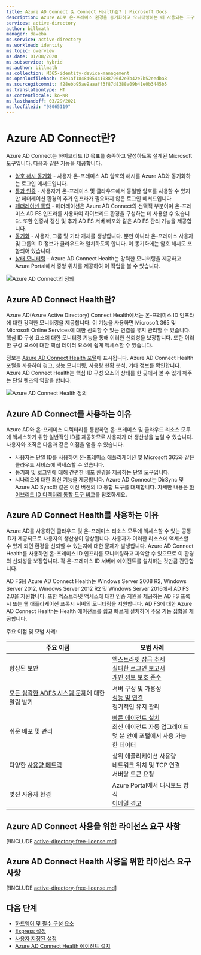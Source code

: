 ```yaml
---
title: Azure AD Connect 및 Connect Health란? | Microsoft Docs
description: Azure AD로 온-프레미스 환경을 동기화하고 모니터링하는 데 사용되는 도구에 대해 알아봅니다.
services: active-directory
author: billmath
manager: daveba
ms.service: active-directory
ms.workload: identity
ms.topic: overview
ms.date: 01/08/2020
ms.subservice: hybrid
ms.author: billmath
ms.collection: M365-identity-device-management
ms.openlocfilehash: d8e1af1848405441088796d2e3b42e7b52eedba8
ms.sourcegitcommit: f28ebb95ae9aaaff3f87d8388a09b41e0b3445b5
ms.translationtype: HT
ms.contentlocale: ko-KR
ms.lasthandoff: 03/29/2021
ms.locfileid: "98065119"
---
```

# <a name="what-is-azure-ad-connect"></a>Azure AD Connect란?

Azure AD Connect는 하이브리드 ID 목표를 충족하고 달성하도록 설계된 Microsoft 도구입니다.  다음과 같은 기능을 제공합니다.
     
- [암호 해시 동기화](whatis-phs.md) - 사용자 온-프레미스 AD 암호의 해시를 Azure AD와 동기화하는 로그인 메서드입니다.
- [통과 인증](how-to-connect-pta.md) - 사용자가 온-프레미스 및 클라우드에서 동일한 암호를 사용할 수 있지만 페더레이션 환경의 추가 인프라가 필요하지 않은 로그인 메서드입니다
- [페더레이션 통합](how-to-connect-fed-whatis.md) - 페더레이션은 Azure AD Connect의 선택적 부분이며 온-프레미스 AD FS 인프라를 사용하여 하이브리드 환경을 구성하는 데 사용할 수 있습니다. 또한 인증서 갱신 및 추가 AD FS 서버 배포와 같은 AD FS 관리 기능을 제공합니다.
- [동기화](how-to-connect-sync-whatis.md) - 사용자, 그룹 및 기타 개체를 생성합니다.  뿐만 아니라 온-프레미스 사용자 및 그룹의 ID 정보가 클라우드와 일치하도록 합니다.  이 동기화에는 암호 해시도 포함되어 있습니다.
- [상태 모니터링](whatis-azure-ad-connect.md#what-is-azure-ad-connect-health) - Azure AD Connect Health는 강력한 모니터링을 제공하고 Azure Portal에서 중앙 위치를 제공하여 이 작업을 볼 수 있습니다. 


![Azure AD Connect의 정의](./media/whatis-hybrid-identity/arch.png)



## <a name="what-is-azure-ad-connect-health"></a>Azure AD Connect Health란?

Azure AD(Azure Active Directory) Connect Health에서는 온-프레미스 ID 인프라에 대한 강력한 모니터링을 제공합니다. 이 기능을 사용하면 Microsoft 365 및 Microsoft Online Services에 대한 신뢰할 수 있는 연결을 유지 관리할 수 있습니다.  핵심 ID 구성 요소에 대한 모니터링 기능을 통해 이러한 신뢰성을 보장합니다. 또한 이러한 구성 요소에 대한 핵심 데이터 요소에 쉽게 액세스할 수 있습니다.

정보는 [Azure AD Connect Health 포털](https://aka.ms/aadconnecthealth)에 표시됩니다. Azure AD Connect Health 포털을 사용하여 경고, 성능 모니터링, 사용량 현황 분석, 기타 정보를 확인합니다. Azure AD Connect Health는 핵심 ID 구성 요소의 상태를 한 곳에서 볼 수 있게 해주는 단일 렌즈의 역할을 합니다.

![Azure AD Connect Health 정의](./media/whatis-hybrid-identity-health/aadconnecthealth2.png)

## <a name="why-use-azure-ad-connect"></a>Azure AD Connect를 사용하는 이유
Azure AD와 온-프레미스 디렉터리를 통합하면 온-프레미스 및 클라우드 리소스 모두에 액세스하기 위한 일반적인 ID를 제공하므로 사용자가 더 생산성을 높일 수 있습니다. 사용자와 조직은 다음과 같은 이점을 얻을 수 있습니다.

* 사용자는 단일 ID를 사용하여 온-프레미스 애플리케이션 및 Microsoft 365와 같은 클라우드 서비스에 액세스할 수 있습니다.
* 동기화 및 로그인에 대해 간편한 배포 환경을 제공하는 단일 도구입니다.
* 시나리오에 대한 최신 기능을 제공합니다. Azure AD Connect는 DirSync 및 Azure AD Sync와 같은 이전 버전의 ID 통합 도구를 대체합니다. 자세한 내용은 [하이브리드 ID 디렉터리 통합 도구 비교](plan-hybrid-identity-design-considerations-tools-comparison.md)를 참조하세요.

## <a name="why-use-azure-ad-connect-health"></a>Azure AD Connect Health를 사용하는 이유
Azure AD를 사용하면 클라우드 및 온-프레미스 리소스 모두에 액세스할 수 있는 공통 ID가 제공되므로 사용자의 생산성이 향상됩니다. 사용자가 이러한 리소스에 액세스할 수 있게 되면 환경을 신뢰할 수 있는지에 대한 문제가 발생합니다.  Azure AD Connect Health를 사용하면 온-프레미스 ID 인프라를 모니터링하고 파악할 수 있으므로 이 환경의 신뢰성을 보장합니다. 각 온-프레미스 ID 서버에 에이전트를 설치하는 것만큼 간단합니다.

AD FS용 Azure AD Connect Health는 Windows Server 2008 R2, Windows Server 2012, Windows Server 2012 R2 및 Windows Server 2016에서 AD FS 2.0을 지원합니다. 또한 엑스트라넷 액세스에 대한 인증 지원을 제공하는 AD FS 프록시 또는 웹 애플리케이션 프록시 서버의 모니터링을 지원합니다. AD FS에 대한 Azure AD Connect Health는 Health 에이전트를 쉽고 빠르게 설치하며 주요 기능 집합을 제공합니다.

주요 이점 및 모범 사례:

|주요 이점|모범 사례|
|-----|-----|
|향상된 보안|[엑스트라넷 잠금 추세](how-to-connect-health-adfs.md#usage-analytics-for-ad-fs)</br>[실패한 로그인 보고서](how-to-connect-health-adfs-risky-ip.md)</br>[개인 정보 보호 준수](reference-connect-health-user-privacy.md)|
|[모든 심각한 ADFS 시스템 문제](how-to-connect-health-alert-catalog.md#alerts-for-active-directory-federation-services)에 대한 알림 받기|서버 구성 및 가용성</br>[성능 및 연결](how-to-connect-health-adfs.md#performance-monitoring-for-ad-fs)</br>정기적인 유지 관리|
|쉬운 배포 및 관리|[빠른 에이전트 설치](how-to-connect-health-agent-install.md#install-the-agent-for-ad-fs)</br>최신 에이전트 자동 업그레이드</br>몇 분 안에 포털에서 사용 가능한 데이터|
다양한 [사용량 메트릭](how-to-connect-health-adfs.md#usage-analytics-for-ad-fs)|상위 애플리케이션 사용량</br>네트워크 위치 및 TCP 연결</br>서버당 토큰 요청|
|멋진 사용자 환경|Azure Portal에서 대시보드 방식</br>[이메일 경고](how-to-connect-health-adfs.md#alerts-for-ad-fs)|


## <a name="license-requirements-for-using-azure-ad-connect"></a>Azure AD Connect 사용을 위한 라이선스 요구 사항

[!INCLUDE [active-directory-free-license.md](../../../includes/active-directory-free-license.md)]

## <a name="license-requirements-for-using-azure-ad-connect-health"></a>Azure AD Connect Health 사용을 위한 라이선스 요구 사항
[!INCLUDE [active-directory-free-license.md](../../../includes/active-directory-p1-license.md)]

## <a name="next-steps"></a>다음 단계

- [하드웨어 및 필수 구성 요소](how-to-connect-install-prerequisites.md) 
- [Express 설정](how-to-connect-install-express.md)
- [사용자 지정된 설정](how-to-connect-install-custom.md)
- [Azure AD Connect Health 에이전트 설치](how-to-connect-health-agent-install.md)
